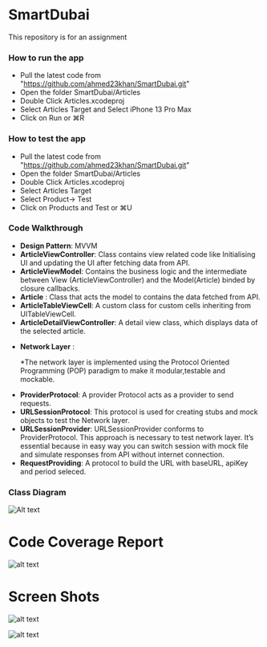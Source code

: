 # SmartDubai
This repository is for an assignment


### How to run the app
 - Pull the latest code from "https://github.com/ahmed23khan/SmartDubai.git"
 - Open the folder SmartDubai/Articles
 - Double Click Articles.xcodeproj
 - Select Articles Target and Select iPhone 13 Pro Max
 - Click on Run or ⌘R
 
### How to test the app
 - Pull the latest code from "https://github.com/ahmed23khan/SmartDubai.git"
 - Open the folder SmartDubai/Articles
 - Double Click Articles.xcodeproj
 - Select Articles Target
 - Select Product-> Test
 - Click on Products and Test or ⌘U

### Code Walkthrough 
- **Design Pattern**: MVVM
- **ArticleViewController**: Class contains view related code like Initialising UI and updating the UI after fetching data from API.
- **ArticleViewModel**: Contains the business logic and the intermediate between View (ArticleViewController) and the Model(Article) binded by closure callbacks.
- **Article** : Class that acts the model to contains the data fetched from API.
- **ArticleTableViewCell**: A custom class for custom cells inheriting from UITableViewCell.
- **ArticleDetailViewController**: A detail view class, which displays data of the selected article.

 * **Network Layer** :
 
     *The network layer is implemented using the Protocol Oriented Programming (POP) paradigm to make it modular,testable and mockable.

- **ProviderProtocol**: A provider Protocol acts as a provider to send requests.
- **URLSessionProtocol**: This protocol is used for creating stubs and mock objects to test the Network layer.
- **URLSessionProvider**: URLSessionProvider conforms to ProviderProtocol. This approach is necessary to test network layer. It’s essential because in easy way you can switch session with mock file and simulate responses from API without internet connection.
- **RequestProviding**: A protocol to build the URL with baseURL, apiKey and period seleced.

### Class Diagram
![Alt text](https://github.com/ahmed23khan/SmartDubai/blob/adabd611da59f4da0c2f9752a0fe52d1e29a0c84/Class_Diagram.png)


# Code Coverage Report
![alt text](https://github.com/ahmed23khan/SmartDubai/blob/adabd611da59f4da0c2f9752a0fe52d1e29a0c84/Code_Coverage.png)


# Screen Shots

![alt text](https://github.com/ahmed23khan/SmartDubai/blob/adabd611da59f4da0c2f9752a0fe52d1e29a0c84/screenshot4.png)

![alt text](https://github.com/ahmed23khan/SmartDubai/blob/adabd611da59f4da0c2f9752a0fe52d1e29a0c84/Screenshot3.png)
